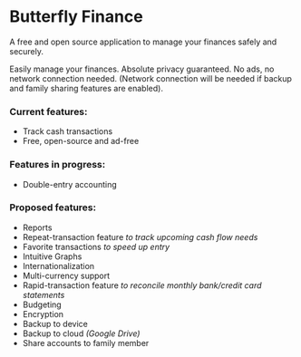 # Butterfly Finance

A free and open source application to manage your finances safely and securely.

Easily manage your finances. Absolute privacy guaranteed. No ads, no network connection needed. (Network connection will be needed if backup and family sharing features are enabled).

### Current features:
* Track cash transactions
* Free, open-source and ad-free

### Features in progress:
* Double-entry accounting

### Proposed features:
* Reports
* Repeat-transaction feature *to track upcoming cash flow needs*
* Favorite transactions *to speed up entry*
* Intuitive Graphs
* Internationalization
* Multi-currency support
* Rapid-transaction feature *to reconcile monthly bank/credit card statements*
* Budgeting
* Encryption
* Backup to device
* Backup to cloud *(Google Drive)*
* Share accounts to family member


